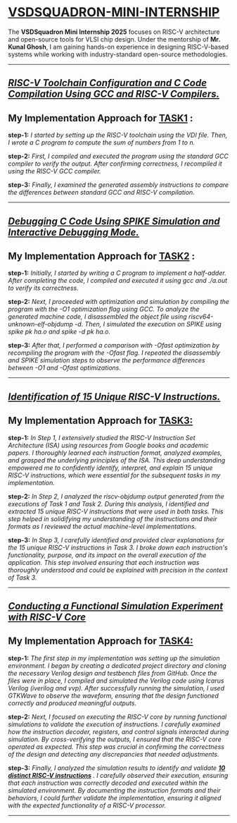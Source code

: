  # <a href="https://github.com/KavetiVishnu/VSDSQUADRON-Mini-Internship"> VSDSQUADRON-MINI-INTERNSHIP </a>


The **VSDSquadron Mini Internship 2025** focuses on RISC-V architecture and open-source tools for VLSI chip design. Under the mentorship of **Mr. Kunal Ghosh**, I am gaining hands-on experience in designing RISC-V-based systems while working with industry-standard open-source methodologies.    

-----------------------------------------------------------------------------------------------------------------------------------------------------------------------------------------------------------------------------------------      

## <a href="https://github.com/KavetiVishnu/VSDSQUADRON-Mini-Internship/blob/e912ae0a2eb57db06ed19a972eeaaf69ce7fcf5f/TASK1.md">**_RISC-V Toolchain Configuration and C Code Compilation Using GCC and RISC-V Compilers._**</a>

## My Implementation Approach for <a href="https://github.com/KavetiVishnu/VSDSQUADRON-Mini-Internship/blob/e912ae0a2eb57db06ed19a972eeaaf69ce7fcf5f/TASK1.md">**TASK1**</a> :
**step-1:** _I started by setting up the RISC-V toolchain using the VDI file. Then, I wrote a C program to compute the sum of numbers from 1 to n._

**step-2:** _First, I compiled and executed the program using the standard GCC compiler to verify the output. After confirming correctness, I recompiled it using the RISC-V GCC compiler._   

**step-3:** _Finally, I examined the generated assembly instructions to compare the differences between standard GCC and RISC-V compilation._     


-----------------------------------------------------------------------------------------------------------------------------------------------------------------------------------------------------------------------------------------    
## <a href="https://github.com/KavetiVishnu/VSDSQUADRON-Mini-Internship/blob/8938bf862890063faa56e395011558d98dd1ae1c/TASK2.md">**_Debugging C Code Using SPIKE Simulation and Interactive Debugging Mode._**</a> 

## My Implementation Approach for <a href="https://github.com/KavetiVishnu/VSDSQUADRON-Mini-Internship/blob/8938bf862890063faa56e395011558d98dd1ae1c/TASK2.md">**TASK2**</a> :    

**step-1:** _Initially, I started by writing a C program to implement a half-adder. After completing the code, I compiled and executed it using gcc and ./a.out to verify its correctness._

**step-2:** _Next, I proceeded with optimization and simulation by compiling the program with the -O1 optimization flag using GCC. To analyze the generated machine code, I disassembled the object file using riscv64-unknown-elf-objdump -d. Then, I simulated the execution on SPIKE using spike pk ha.o and spike -d pk ha.o._

**step-3:** _After that, I performed a comparison with -Ofast optimization by recompiling the program with the -Ofast flag. I repeated the disassembly and SPIKE simulation steps to observe the performance differences between -O1 and -Ofast optimizations._

-----------------------------------------------------------------------------------------------------------------------------------------------------------------------------------------------------------------------------------------   
##  <a href="https://github.com/KavetiVishnu/VSDSQUADRON-Mini-Internship/blob/c50db42157cc7190ab60296c14ac2f27b4b6c632/TASK3.md">**_Identification of 15 Unique RISC-V Instructions._**</a>     

## My Implementation Approach for <a href="https://github.com/KavetiVishnu/VSDSQUADRON-Mini-Internship/blob/c50db42157cc7190ab60296c14ac2f27b4b6c632/TASK3.md">**TASK3:**</a>        

**step-1:** _In Step 1, I extensively studied the RISC-V Instruction Set Architecture (ISA) using resources from Google books and academic papers. I thoroughly learned each instruction format, analyzed examples, and grasped the underlying principles of the ISA. This deep understanding empowered me to confidently identify, interpret, and explain 15 unique RISC-V instructions, which were essential for the subsequent tasks in my implementation._     

**step-2:** _In Step 2, I analyzed the riscv-objdump output generated from the executions of Task 1 and Task 2. During this analysis, I identified and extracted 15 unique RISC-V instructions that were used in both tasks. This step helped in solidifying my understanding of the instructions and their formats as I reviewed the actual machine-level implementations._  
    
**step-3:** _In Step 3, I carefully identified and provided clear explanations for the 15 unique RISC-V instructions in Task 3. I broke down each instruction's functionality, purpose, and its impact on the overall execution of the application. This step involved ensuring that each instruction was thoroughly understood and could be explained with precision in the context of Task 3._   

----------------------------------------------------------------------------------------------------------------------------------------------------------------------------------------------------------------------------------------- 

##  <a href="https://github.com/KavetiVishnu/VSDSQUADRON-Mini-Internship/blob/f183fb9032f6cfb8412f1047350306445334f86a/TASK-4.md/TASK4.md">**_Conducting a Functional Simulation Experiment with RISC-V Core_**</a>         

## My Implementation Approach for <a href="https://github.com/KavetiVishnu/VSDSQUADRON-Mini-Internship/tree/f183fb9032f6cfb8412f1047350306445334f86a/TASK-4.md">**TASK4:**</a> 

**step-1:** _The first step in my implementation was setting up the simulation environment. I began by creating a dedicated project directory and cloning the necessary Verilog design and testbench files from GitHub. Once the files were in place, I compiled and simulated the Verilog code using Icarus Verilog (iverilog and vvp). After successfully running the simulation, I used GTKWave to observe the waveform, ensuring that the design functioned correctly and produced meaningful outputs._

**step-2:** _Next, I focused on executing the RISC-V core by running functional simulations to validate the execution of instructions. I carefully examined how the instruction decoder, registers, and control signals interacted during simulation. By cross-verifying the outputs, I ensured that the RISC-V core operated as expected. This step was crucial in confirming the correctness of the design and detecting any discrepancies that needed adjustments._ 

**step-3:** _Finally, I analyzed the simulation results to identify and validate 
<a href="https://github.com/KavetiVishnu/VSDSQUADRON-Mini-Internship/blob/f183fb9032f6cfb8412f1047350306445334f86a/TASK-4.md/Instructions.md">**_10 distinct RISC-V instructions_**</a>  . I carefully observed their execution, ensuring that each instruction was correctly decoded and executed within the simulated environment. By documenting the instruction formats and their behaviors, I could further validate the implementation, ensuring it aligned with the expected functionality of a RISC-V processor._   

----------------------------------------------------------------------------------------------------------------------------------------------------------------------------------------------------------------------------------------- 




